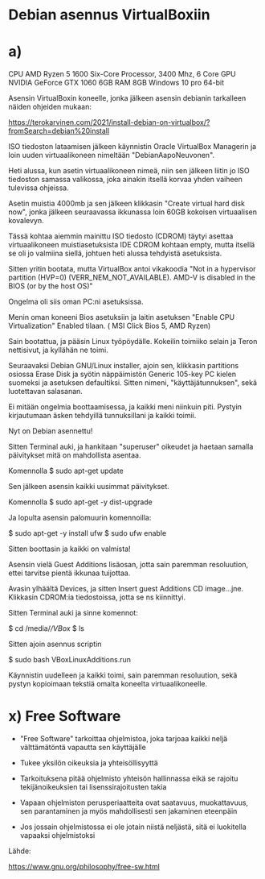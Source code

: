 # Debian asennus VirtualBoxiin

# a)

CPU	AMD Ryzen 5 1600 Six-Core Processor, 3400 Mhz, 6 Core
GPU NVIDIA GeForce GTX 1060 6GB
RAM 8GB
Windows 10 pro 64-bit


Asensin VirtualBoxin koneelle, jonka jälkeen asensin debianin tarkalleen näiden ohjeiden mukaan:

https://terokarvinen.com/2021/install-debian-on-virtualbox/?fromSearch=debian%20install



ISO tiedoston lataamisen jälkeen käynnistin Oracle VirtualBox Managerin ja loin uuden virtuaalikoneen nimeltään "DebianAapoNeuvonen".


Heti alussa, kun asetin virtuaalikoneen nimeä, niin sen jälkeen liitin jo ISO tiedoston samassa valikossa, joka ainakin itsellä korvaa yhden vaiheen tulevissa ohjeissa.


Asetin muistia 4000mb ja sen jälkeen klikkasin "Create virtual hard disk now", jonka jälkeen seuraavassa ikkunassa loin 60GB
kokoisen virtuaalisen kovalevyn.


Tässä kohtaa aiemmin mainittu ISO tiedosto (CDROM) täytyi asettaa virtuaalikoneen muistiasetuksista IDE CDROM kohtaan empty, mutta
itsellä se oli jo valmiina siellä, johtuen heti alussa tehdyistä asetuksista.


Sitten yritin bootata, mutta VirtualBox antoi vikakoodia
"Not in a hypervisor partition (HVP=0) (VERR_NEM_NOT_AVAILABLE). AMD-V is disabled in the BIOS (or by the host OS)" 

Ongelma oli siis oman PC:ni asetuksissa.

Menin oman koneeni Bios asetuksiin ja laitin asetuksen "Enable CPU Virtualization" Enabled tilaan.
( MSI Click Bios 5, AMD Ryzen)

Sain bootattua, ja pääsin Linux työpöydälle. Kokeilin toimiiko selain ja Teron nettisivut, ja kyllähän ne toimi.

Seuraavaksi Debian GNU/Linux installer,  ajoin sen, klikkasin partitions osiossa Erase Disk ja syötin näppäimistön Generic 105-key PC kielen suomeksi ja asetuksen defaultiksi. Sitten nimeni, "käyttäjätunnuksen", 
sekä luotettavan salasanan. 

Ei mitään ongelmia boottaamisessa, ja kaikki meni niinkuin piti. Pystyin kirjautumaan äsken tehdyillä tunnuksillani ja kaikki toimii. 

Nyt on Debian asennettu!

Sitten Terminal auki, ja hankitaan "superuser" oikeudet ja haetaan samalla päivitykset mitä on mahdollista asentaa.

Komennolla $ sudo apt-get update

Sen jälkeen asensin kaikki uusimmat päivitykset.

Komennolla $ sudo apt-get -y dist-upgrade

Ja lopulta asensin palomuurin komennoilla:

$ sudo apt-get -y install ufw
$ sudo ufw enable

Sitten boottasin ja kaikki on valmista!

Asensin vielä Guest Additions lisäosan, jotta sain paremman resoluution, ettei tarvitse pientä ikkunaa tuijottaa.

Avasin ylhäältä Devices, ja sitten Insert guest Additions CD image...jne. 
Klikkasin CDROM:ia tiedostoissa, jotta se ns kiinnittyi.

Sitten Terminal auki ja sinne komennot:

$ cd /media/*/VBox*
$ ls

Sitten ajoin asennus scriptin

$ sudo bash VBoxLinuxAdditions.run

Käynnistin uudelleen ja kaikki toimi, sain paremman resoluution, sekä pystyn kopioimaan tekstiä omalta koneelta virtuaalikoneelle.
 

# x) Free Software

- "Free Software" tarkoittaa ohjelmistoa, joka tarjoaa kaikki neljä välttämätöntä vapautta sen käyttäjälle

- Tukee yksilön oikeuksia ja yhteisöllisyyttä

- Tarkoituksena pitää ohjelmisto yhteisön hallinnassa eikä se rajoitu tekijänoikeuksien tai lisenssirajoitusten takia

- Vapaan ohjelmiston perusperiaatteita ovat saatavuus, muokattavuus, sen parantaminen ja myös mahdollisesti sen jakaminen eteenpäin 

- Jos jossain ohjelmistossa ei ole jotain niistä neljästä, sitä ei luokitella vapaaksi ohjelmistoksi

Lähde:  

https://www.gnu.org/philosophy/free-sw.html






